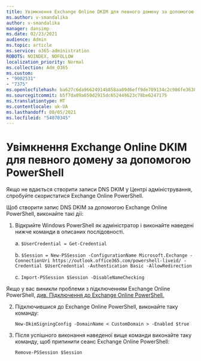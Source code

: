 ```yaml
---
title: Увімкнення Exchange Online DKIM для певного домену за допомогою PowerShell
ms.author: v-smandalika
author: v-smandalika
manager: dansimp
ms.date: 02/23/2021
audience: Admin
ms.topic: article
ms.service: o365-administration
ROBOTS: NOINDEX, NOFOLLOW
localization_priority: Normal
ms.collection: Adm_O365
ms.custom:
- "9002531"
- "7375"
ms.openlocfilehash: ba627c6da96624914b858aa09d6eff9de709134c2c986fe363845c5ab2b66434
ms.sourcegitcommit: b5f7da89a650d2915dc652449623c78be6247175
ms.translationtype: MT
ms.contentlocale: uk-UA
ms.lasthandoff: 08/05/2021
ms.locfileid: "54070345"
---
```

# <a name="use-exchange-online-powershell-to-enable-dkim-for-a-specific-domain"></a>Увімкнення Exchange Online DKIM для певного домену за допомогою PowerShell

Якщо не вдається створити записи DNS DKIM у Центрі адміністрування, спробуйте скористатися Exchange Online PowerShell. 

Щоб створити запис DNS DKIM за допомогою Exchange Online PowerShell, виконайте такі дії:

1. Відкрийте Windows PowerShell як адміністратор і виконайте наведені нижче команди в описаних послідовності.

    a. `$UserCredential = Get-Credential`

    b. `$Session = New-PSSession -ConfigurationName Microsoft.Exchange -ConnectionUri https://outlook.office365.com/powershell-liveid/ -Credential $UserCredential -Authentication Basic -AllowRedirection`

    c. `Import-PSSession $Session -DisableNameChecking`
    
Якщо у вас виникли проблеми з підключенням Exchange Online PowerShell, [див. Підключення до Exchange Online PowerShell.](https://docs.microsoft.com/powershell/exchange/connect-to-exchange-online-powershell)

2. Підключившися до Exchange Online PowerShell, виконайте таку команду:

    `New-DkimSigningConfig -DomainName < CustomDomain > -Enabled $true`

3. Після успішного виконання наведеної вище команди виконайте таку команду, щоб припинити сеанс Exchange Online PowerShell:

    `Remove-PSSession $Session` 



